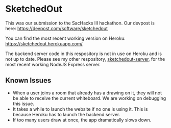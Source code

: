# SketchedOut

This was our submission to the SacHacks III hackathon. Our devpost is here: https://devpost.com/software/sketchedout

You can find the most recent working version on Heroku: https://sketchedout.herokuapp.com/

The backend server code in this respository is not in use on Heroku and is not up to date. Please see my other respository, [sketchedout-server](https://github.com/vu-dylan/sketchedout-server), for the most recent working NodeJS Express server.

## Known Issues
* When a user joins a room that already has a drawing on it, they will not be able to receive the current whiteboard. We are working on debugging this issue.
* It takes a while to launch the website if no one is using it. This is because Heroku has to launch the backend server.
* If too many users draw at once, the app dramatically slows down.

